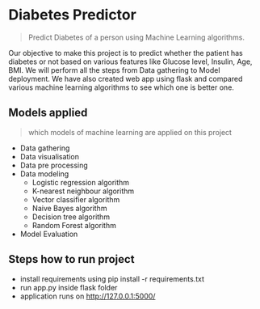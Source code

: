 
# Diabetes Predictor
> Predict Diabetes of a person using Machine Learning algorithms.

Our objective to make this project is to predict whether the patient has diabetes or not based on various features like Glucose level, Insulin, Age, BMI. We will perform all the steps from Data gathering to Model deployment. We have also created web app using flask and compared various machine learning algorithms to see which one is better one.

## Models applied
> which models of machine learning are applied on this project
 - Data gathering
 - Data visualisation
 - Data pre processing
 - Data modeling
   - Logistic regression algorithm
   - K-nearest neighbour algorithm
   - Vector classifier algorithm
   - Naive Bayes algorithm
   - Decision tree algorithm
   - Random Forest algorithm
 - Model Evaluation
## Steps how to run project
- install requirements using pip install -r requirements.txt
- run app.py inside flask folder
- application runs on http://127.0.0.1:5000/

